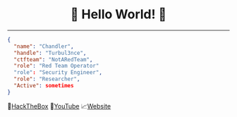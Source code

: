 <div align="center">

# 🤗 Hello World! 🤗

</div>

---

```json
{
  "name": "Chandler",
  "handle": "Turbul3nce",
  "ctfteam": "NotARedTeam",
  "role": "Red Team Operator"
  "role": "Security Engineer",
  "role": "Researcher",
  "Active": sometimes
}
```
<div align="left">

👾[HackTheBox](https://app.hackthebox.com/profile/badges/1055111) 🎥[YouTube](https://www.youtube.com/channel/UCmX-WqhGSMDbBSs9nHjF-wA)  📈[Website](https://bugculture.io) 
<br>
<br>
